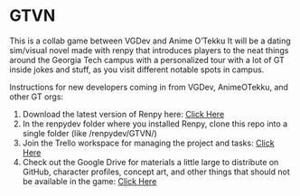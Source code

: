 # GTVN
This is a collab game between VGDev and Anime O’Tekku   It will be a dating sim/visual novel made with renpy that introduces players to the neat things around the Georgia Tech campus with a personalized tour with a lot of GT inside jokes and stuff, as you visit different notable spots in campus.

Instructions for new developers coming in from VGDev, AnimeOTekku, and other GT orgs:

1. Download the latest version of Renpy here: [Click Here](https://www.renpy.org/latest.html)
2. In the renpydev folder where you installed Renpy, clone this repo into a single folder (like /renpydev/GTVN/)
3. Join the Trello workspace for managing the project and tasks: [Click Here](https://trello.com/invite/gtvn2/0f0568d2575bb361f938beb2a117a68b)
4. Check out the Google Drive for materials a little large to distribute on GitHub, character profiles, concept art, and other things that should not be available in the game: [Click Here](https://drive.google.com/drive/folders/17EYbmlJ7OwpAlKUSk3oYbuaxtcsirwK4?usp=sharing)

